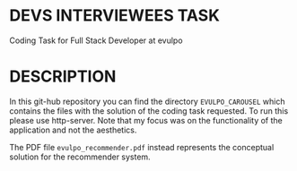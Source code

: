 # DEVS INTERVIEWEES TASK
Coding Task for Full Stack Developer at evulpo

# DESCRIPTION
In this git-hub repository you can find the directory `EVULPO_CAROUSEL` which contains the files with the solution of the coding task requested. To run this please use http-server. Note that my focus was on the functionality of the application and not the aesthetics.

The PDF file `evulpo_recommender.pdf` instead represents the conceptual solution for the recommender system.
